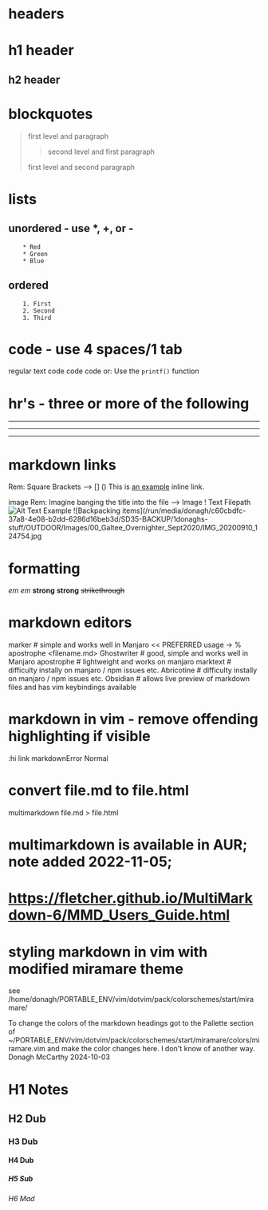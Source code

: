# headers
h1 header
=========
h2 header
---------

# blockquotes
> first level and paragraph
>> second level and first paragraph
>
> first level and second paragraph

# lists
## unordered - use *, +, or -
        * Red
        * Green
        * Blue

## ordered
        1. First
        2. Second
        3. Third

# code - use 4 spaces/1 tab
regular text
        code code code
or:
Use the `printf()` function

# hr's - three or more of the following
***
---
___

# markdown links

Rem: Square    Brackets -->  []  ()
This is [an example](http://example.com "Title") inline link.

 image
 Rem: Imagine banging the title into the file -->  Image ! Text Filepath
![Alt Text](/path/to/file.png)
 Example
![Backpacking items](/run/media/donagh/c60cbdfc-37a8-4e08-b2dd-6286d16beb3d/SD35-BACKUP/1donaghs-stuff/OUTDOOR/Images/00_Galtee_Overnighter_Sept2020/IMG_20200910_124754.jpg


# formatting
*em* _em_
**strong** __strong__
~~strikethrough~~

# markdown editors
marker      # simple and works well in Manjaro                   << PREFERRED usage -> % apostrophe <filename.md>
Ghostwriter # good, simple and works well in Manjaro
apostrophe  # lightweight and works on manjaro
marktext    # difficulty instally on manjaro / npm issues etc.
Abricotine  # difficulty instally on manjaro / npm issues etc.
Obsidian    # allows live preview of markdown files and has vim keybindings available

# markdown in vim - remove offending highlighting if visible 

:hi link markdownError Normal

# convert file.md to file.html

multimarkdown file.md > file.html

# multimarkdown is available in AUR; note added 2022-11-05;  
# https://fletcher.github.io/MultiMarkdown-6/MMD_Users_Guide.html

# styling markdown in vim with modified miramare theme

see /home/donagh/PORTABLE_ENV/vim/dotvim/pack/colorschemes/start/miramare/

To change the colors of the markdown headings got to the Pallette section of 
~/PORTABLE_ENV/vim/dotvim/pack/colorschemes/start/miramare/colors/miramare.vim
and make the color changes here. I don't know of another way. Donagh McCarthy 2024-10-03

# H1 Notes

## H2 Dub

### H3 Dub

#### H4 Dub

##### H5 Sub

###### H6 Mad

